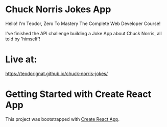 # Chuck Norris Jokes App

Hello! I'm Teodor, Zero To Mastery The Complete Web Developer Course! 

I've finished the API challenge building a Joke App about Chuck Norris, all told by 'himself'!

# Live at: 
https://teodorignat.github.io/chuck-norris-jokes/


# Getting Started with Create React App

This project was bootstrapped with [Create React App](https://github.com/facebook/create-react-app).

